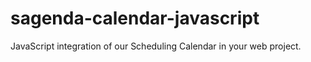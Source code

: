 # sagenda-calendar-javascript
JavaScript integration of our Scheduling Calendar in your web project.

